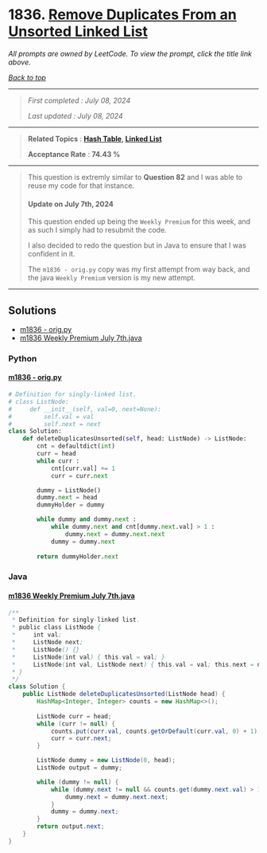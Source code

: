 # 1836. [Remove Duplicates From an Unsorted Linked List](<https://leetcode.com/problems/remove-duplicates-from-an-unsorted-linked-list>)

*All prompts are owned by LeetCode. To view the prompt, click the title link above.*

*[Back to top](<../README.md>)*

------

> *First completed : July 08, 2024*
>
> *Last updated : July 08, 2024*

------

> **Related Topics** : **[Hash Table](<by_topic/Hash Table.md>), [Linked List](<by_topic/Linked List.md>)**
>
> **Acceptance Rate** : **74.43 %**

------

> This question is extremly similar to **Question 82** and I was able to reuse my code for that instance.
> 
> 
> #### Update on July 7th, 2024
> This question ended up being the `Weekly Premium` for this week, and as such I 
> simply had to resubmit the code.
> 
> I also decided to redo the question but in Java to ensure that I was confident in it.
> 
> The `m1836 - orig.py` copy was my first attempt from way back, and the 
> java `Weekly Premium` version is my new attempt.

------

## Solutions

- [m1836 - orig.py](<../my-submissions/m1836 - orig.py>)
- [m1836 Weekly Premium July 7th.java](<../my-submissions/m1836 Weekly Premium July 7th.java>)
### Python
#### [m1836 - orig.py](<../my-submissions/m1836 - orig.py>)
```Python
# Definition for singly-linked list.
# class ListNode:
#     def __init__(self, val=0, next=None):
#         self.val = val
#         self.next = next
class Solution:
    def deleteDuplicatesUnsorted(self, head: ListNode) -> ListNode:
        cnt = defaultdict(int)
        curr = head
        while curr :
            cnt[curr.val] += 1
            curr = curr.next

        dummy = ListNode()
        dummy.next = head
        dummyHolder = dummy

        while dummy and dummy.next :
            while dummy.next and cnt[dummy.next.val] > 1 :
                dummy.next = dummy.next.next
            dummy = dummy.next
        
        return dummyHolder.next
```

### Java
#### [m1836 Weekly Premium July 7th.java](<../my-submissions/m1836 Weekly Premium July 7th.java>)
```Java
/**
 * Definition for singly-linked list.
 * public class ListNode {
 *     int val;
 *     ListNode next;
 *     ListNode() {}
 *     ListNode(int val) { this.val = val; }
 *     ListNode(int val, ListNode next) { this.val = val; this.next = next; }
 * }
 */
class Solution {
    public ListNode deleteDuplicatesUnsorted(ListNode head) {
        HashMap<Integer, Integer> counts = new HashMap<>();
        
        ListNode curr = head;
        while (curr != null) {
            counts.put(curr.val, counts.getOrDefault(curr.val, 0) + 1);
            curr = curr.next;
        }

        ListNode dummy = new ListNode(0, head);
        ListNode output = dummy;

        while (dummy != null) {
            while (dummy.next != null && counts.get(dummy.next.val) > 1) {
                dummy.next = dummy.next.next;
            }
            dummy = dummy.next;
        }
        return output.next;
    }
}
```

